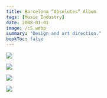 ```yaml
---
title: Barcelona “Absolutes” Album
tags: [Music Industry]
date: 2008-01-01
image: /c5.webp
summary: "Design and art direction."
bookToc: false
---
```


![](/c4.webp)

![](/c3.webp)

![](/c2.webp)

![](/c1.webp)